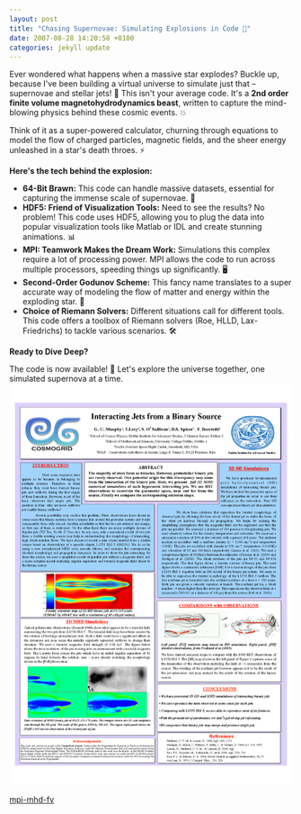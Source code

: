```yaml
---
layout: post
title: "Chasing Supernovae: Simulating Explosions in Code 🚀"
date: 2007-08-28 14:20:58 +0100
categories: jekyll update
---
```


Ever wondered what happens when a massive star explodes? Buckle up, because I've been building a virtual universe to simulate just that – supernovae and stellar jets! 🌌 This isn't your average code. It's a **2nd order finite volume magnetohydrodynamics beast**, written to capture the mind-blowing physics behind these cosmic events. 💥

Think of it as a super-powered calculator, churning through equations to model the flow of charged particles, magnetic fields, and the sheer energy unleashed in a star's death throes. ⚡

**Here's the tech behind the explosion:**

- **64-Bit Brawn:** This code can handle massive datasets, essential for capturing the immense scale of supernovae. 💾
- **HDF5: Friend of Visualization Tools:** Need to see the results? No problem! This code uses HDF5, allowing you to plug the data into popular visualization tools like Matlab or IDL and create stunning animations. 📊
- **MPI: Teamwork Makes the Dream Work:** Simulations this complex require a lot of processing power. MPI allows the code to run across multiple processors, speeding things up significantly. 🖥️
- **Second-Order Godunov Scheme:** This fancy name translates to a super accurate way of modeling the flow of matter and energy within the exploding star. 🌠
- **Choice of Riemann Solvers:** Different situations call for different tools. This code offers a toolbox of Riemann solvers (Roe, HLLD, Lax-Friedrichs) to tackle various scenarios. 🛠️

**Ready to Dive Deep?**

The code is now available! 🌟 Let's explore the universe together, one simulated supernova at a time.
![jets](/images/jets.png "Jets")

[mpi-mhd-fv](https://github.com/garethcmurphy/mpi-mhd-fv)
